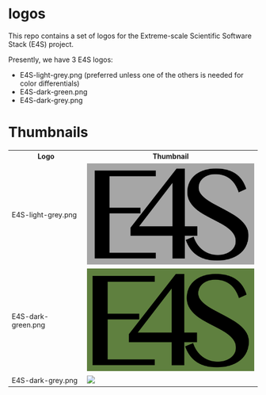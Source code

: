 # logos

This repo contains a set of logos for the Extreme-scale Scientific Software Stack (E4S) project.  

Presently, we have 3 E4S logos:

- E4S-light-grey.png (preferred unless one of the others is needed for color differentials)
- E4S-dark-green.png	
- E4S-dark-grey.png	

# Thumbnails
<Table>
  <TR>
    <TH>Logo</TH>
    <TH>Thumbnail</TH>
  </TR>
  <TR>
    <TD>E4S-light-grey.png</TD>
    <TD><A HREF="https://github.com/E4S-Project/logos/blob/master/E4S-light-grey.png"><IMG SRC="E4S-light-grey.png" width="350"/></A></TD>
  </TR>
  <TR>
    <TD>E4S-dark-green.png</TD>
    <TD><A HREF="https://github.com/E4S-Project/logos/blob/master/E4S-dark-green.png"><IMG SRC="E4S-dark-green.png" width="350"/></A></TD>
  </TR>
  <TR>
    <TD>E4S-dark-grey.png</TD>
    <TD><A HREF="https://github.com/E4S-Project/logos/blob/master/E4S-dark-grey.png"><IMG SRC="Trilinos_logo_square.jpg" width="350"/></A></TD>
  </TR>
</Table>

